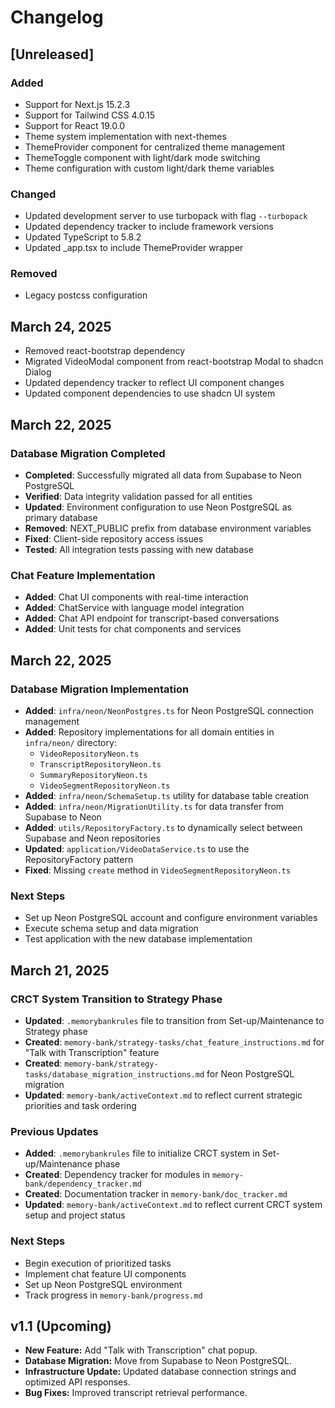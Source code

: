 # Changelog

## [Unreleased]

### Added
- Support for Next.js 15.2.3
- Support for Tailwind CSS 4.0.15
- Support for React 19.0.0
- Theme system implementation with next-themes
- ThemeProvider component for centralized theme management
- ThemeToggle component with light/dark mode switching
- Theme configuration with custom light/dark theme variables

### Changed
- Updated development server to use turbopack with flag `--turbopack`
- Updated dependency tracker to include framework versions
- Updated TypeScript to 5.8.2
- Updated _app.tsx to include ThemeProvider wrapper

### Removed
- Legacy postcss configuration

## March 24, 2025
- Removed react-bootstrap dependency
- Migrated VideoModal component from react-bootstrap Modal to shadcn Dialog
- Updated dependency tracker to reflect UI component changes
- Updated component dependencies to use shadcn UI system

## March 22, 2025

### Database Migration Completed
- **Completed**: Successfully migrated all data from Supabase to Neon PostgreSQL
- **Verified**: Data integrity validation passed for all entities
- **Updated**: Environment configuration to use Neon PostgreSQL as primary database
- **Removed**: NEXT_PUBLIC prefix from database environment variables
- **Fixed**: Client-side repository access issues
- **Tested**: All integration tests passing with new database

### Chat Feature Implementation
- **Added**: Chat UI components with real-time interaction
- **Added**: ChatService with language model integration
- **Added**: Chat API endpoint for transcript-based conversations
- **Added**: Unit tests for chat components and services

## March 22, 2025

### Database Migration Implementation
- **Added**: `infra/neon/NeonPostgres.ts` for Neon PostgreSQL connection management
- **Added**: Repository implementations for all domain entities in `infra/neon/` directory:
  - `VideoRepositoryNeon.ts`
  - `TranscriptRepositoryNeon.ts`
  - `SummaryRepositoryNeon.ts`
  - `VideoSegmentRepositoryNeon.ts`
- **Added**: `infra/neon/SchemaSetup.ts` utility for database table creation
- **Added**: `infra/neon/MigrationUtility.ts` for data transfer from Supabase to Neon
- **Added**: `utils/RepositoryFactory.ts` to dynamically select between Supabase and Neon repositories
- **Updated**: `application/VideoDataService.ts` to use the RepositoryFactory pattern
- **Fixed**: Missing `create` method in `VideoSegmentRepositoryNeon.ts`

### Next Steps
- Set up Neon PostgreSQL account and configure environment variables
- Execute schema setup and data migration
- Test application with the new database implementation

## March 21, 2025

### CRCT System Transition to Strategy Phase
- **Updated**: `.memorybankrules` file to transition from Set-up/Maintenance to Strategy phase
- **Created**: `memory-bank/strategy-tasks/chat_feature_instructions.md` for "Talk with Transcription" feature
- **Created**: `memory-bank/strategy-tasks/database_migration_instructions.md` for Neon PostgreSQL migration
- **Updated**: `memory-bank/activeContext.md` to reflect current strategic priorities and task ordering

### Previous Updates
- **Added**: `.memorybankrules` file to initialize CRCT system in Set-up/Maintenance phase
- **Created**: Dependency tracker for modules in `memory-bank/dependency_tracker.md`
- **Created**: Documentation tracker in `memory-bank/doc_tracker.md`
- **Updated**: `memory-bank/activeContext.md` to reflect current CRCT system setup and project status

### Next Steps
- Begin execution of prioritized tasks
- Implement chat feature UI components
- Set up Neon PostgreSQL environment
- Track progress in `memory-bank/progress.md`

## v1.1 (Upcoming)
- **New Feature:** Add "Talk with Transcription" chat popup.
- **Database Migration:** Move from Supabase to Neon PostgreSQL.
- **Infrastructure Update:** Updated database connection strings and optimized API responses.
- **Bug Fixes:** Improved transcript retrieval performance.
